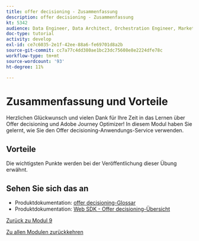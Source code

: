 ```yaml
---
title: offer decisioning - Zusammenfassung
description: offer decisioning - Zusammenfassung
kt: 5342
audience: Data Engineer, Data Architect, Orchestration Engineer, Marketer
doc-type: tutorial
activity: develop
exl-id: ce7c6035-2e1f-42ee-88a6-fe69701d8a2b
source-git-commit: cc7a77c4dd380ae1bc23dc75608e8e2224dfe78c
workflow-type: tm+mt
source-wordcount: '93'
ht-degree: 11%

---
```


# Zusammenfassung und Vorteile

Herzlichen Glückwunsch und vielen Dank für Ihre Zeit in das Lernen über Offer decisioning und Adobe Journey Optimizer!
In diesem Modul haben Sie gelernt, wie Sie den Offer decisioning-Anwendungs-Service verwenden.

## Vorteile

Die wichtigsten Punkte werden bei der Veröffentlichung dieser Übung erwähnt.

## Sehen Sie sich das an

- Produktdokumentation: [offer decisioning-Glossar](https://experienceleague.adobe.com/docs/journey-optimizer/using/offer-decisioniong/get-started-decision/starting-offer-decisioning.html#glossary?lang=en)
- Produktdokumentation: [Web SDK - Offer decisioning-Übersicht](https://experienceleague.adobe.com/docs/experience-platform/edge/personalization/offer-decisioning/offer-decisioning-overview.html?lang=de)

[Zurück zu Modul 9](./offer-decisioning.md)

[Zu allen Modulen zurückkehren](../../overview.md)
